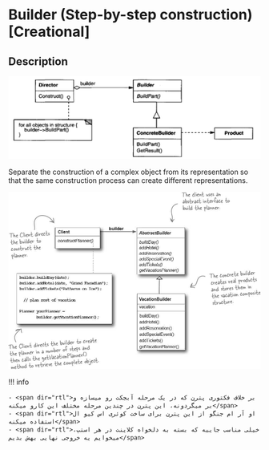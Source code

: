 # Builder (Step-by-step construction) [Creational]

## Description

![](builder/image2.jpg)

Separate the construction of a complex object from its representation so that the same construction process can create different representations.

![](builder/image1.jpg)

!!! info

    - <span dir="rtl">بر خلاف فکتوری پترن که در یک مرحله آبجکت رو میسازه و بر میگردونه، این پترن در چندین مرحله مختلف این کارو میکنه</span>
    - <span dir="rtl">او آر ام جنگو از این پترن برای ساخت کوئری اس کیو ال استفاده میکنه</span>
    - <span dir="rtl">خیلی مناسب جاییه که بسته به دلخواه کلاینت در هر استپ، میخوایم یه خروجی نهایی بهش بدیم</span>
